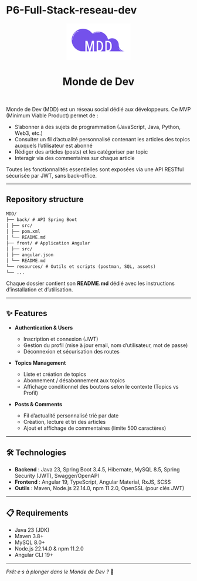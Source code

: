 # P6-Full-Stack-reseau-dev

<div style="text-align: center;">
<img src="front/src/assets/logo_p6.png" alt="Monde de Dev" height="100px" />
</div>

<h1 style="text-align: center;">Monde de Dev</h1>
<br>

Monde de Dev (MDD) est un réseau social dédié aux développeurs. Ce MVP (Minimum Viable Product) permet de :
- S’abonner à des sujets de programmation (JavaScript, Java, Python, Web3, etc.)
- Consulter un fil d’actualité personnalisé contenant les articles des topics auxquels l’utilisateur est abonné
- Rédiger des articles (posts) et les catégoriser par topic
- Interagir via des commentaires sur chaque article

Toutes les fonctionnalités essentielles sont exposées via une API RESTful sécurisée par JWT, sans back-office.

---

## Repository structure
```
MDD/
├── back/ # API Spring Boot
│ ├── src/
│ ├── pom.xml
│ └── README.md
├── front/ # Application Angular
│ ├── src/
│ ├── angular.json
│ └── README.md
└── resources/ # Outils et scripts (postman, SQL, assets)
└── ...
```

Chaque dossier contient son **README.md** dédié avec les instructions d’installation et d’utilisation.

---

## ✨ Features

- **Authentication & Users**
    - Inscription et connexion (JWT)
    - Gestion du profil (mise à jour email, nom d’utilisateur, mot de passe)
    - Déconnexion et sécurisation des routes

- **Topics Management**
    - Liste et création de topics
    - Abonnement / désabonnement aux topics
    - Affichage conditionnel des boutons selon le contexte (Topics vs Profil)

- **Posts & Comments**
    - Fil d’actualité personnalisé trié par date
    - Création, lecture et tri des articles
    - Ajout et affichage de commentaires (limite 500 caractères)

---

## 🛠 Technologies

- **Backend** : Java 23, Spring Boot 3.4.5, Hibernate, MySQL 8.5, Spring Security (JWT), Swagger/OpenAPI
- **Frontend** : Angular 19, TypeScript, Angular Material, RxJS, SCSS
- **Outils** : Maven, Node.js 22.14.0, npm 11.2.0, OpenSSL (pour clés JWT)

---

## 📋 Requirements

- Java 23 (JDK)
- Maven 3.8+
- MySQL 8.0+
- Node.js 22.14.0 & npm 11.2.0
- Angular CLI 19+

---

*Prêt·e·s à plonger dans le Monde de Dev ?* 🚀

